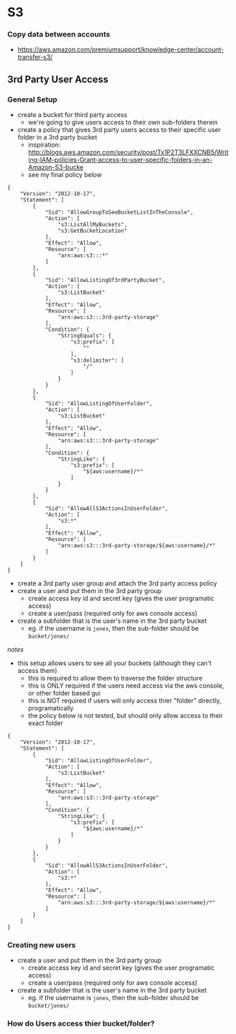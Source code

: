 S3
==

### Copy data between accounts
- https://aws.amazon.com/premiumsupport/knowledge-center/account-transfer-s3/

3rd Party User Access
---------------------

### General Setup
- create a bucket for third party access
  - we're going to give users access to their own sub-folders therein
- create a policy that gives 3rd party users access to their specific user folder in a 3rd party bucket
  - inspiration: http://blogs.aws.amazon.com/security/post/Tx1P2T3LFXXCNB5/Writing-IAM-policies-Grant-access-to-user-specific-folders-in-an-Amazon-S3-bucke
  - see my final policy below

```
{
    "Version": "2012-10-17",
    "Statement": [
        {
            "Sid": "AllowGroupToSeeBucketListInTheConsole",
            "Action": [
                "s3:ListAllMyBuckets",
                "s3:GetBucketLocation"
            ],
            "Effect": "Allow",
            "Resource": [
                "arn:aws:s3:::*"
            ]
        },
        {
            "Sid": "AllowListingOf3rdPartyBucket",
            "Action": [
                "s3:ListBucket"
            ],
            "Effect": "Allow",
            "Resource": [
                "arn:aws:s3:::3rd-party-storage"
            ],
            "Condition": {
                "StringEquals": {
                    "s3:prefix": [
                        ""
                    ],
                    "s3:delimiter": [
                        "/"
                    ]
                }
            }
        },
        {
            "Sid": "AllowListingOfUserFolder",
            "Action": [
                "s3:ListBucket"
            ],
            "Effect": "Allow",
            "Resource": [
                "arn:aws:s3:::3rd-party-storage"
            ],
            "Condition": {
                "StringLike": {
                    "s3:prefix": [
                        "${aws:username}/*"
                    ]
                }
            }
        },
        {
            "Sid": "AllowAllS3ActionsInUserFolder",
            "Action": [
                "s3:*"
            ],
            "Effect": "Allow",
            "Resource": [
                "arn:aws:s3:::3rd-party-storage/${aws:username}/*"
            ]
        }
    ]
}
```

- create a 3rd party user group and attach the 3rd party access policy
- create a user and put them in the 3rd party group
  - create access key id and secret key (gives the user programatic access)  
  - create a user/pass (required only for aws console access)
- create a subfolder that is the user's name in the 3rd party bucket
  - eg. if the username is `jones`, then the sub-folder should be `bucket/jones/`

*notes*
- this setup allows users to see all your buckets (although they can't access them)
  - this is required to allow them to traverse the folder structure
  - this is ONLY required if the users need access via the aws console, or other folder based gui
  - this is NOT required if users will only access thier "folder" directly, programatically
  - the policy below is not tested, but should only allow access to their exact folder

```
{
    "Version": "2012-10-17",
    "Statement": [
        {
            "Sid": "AllowListingOfUserFolder",
            "Action": [
                "s3:ListBucket"
            ],
            "Effect": "Allow",
            "Resource": [
                "arn:aws:s3:::3rd-party-storage"
            ],
            "Condition": {
                "StringLike": {
                    "s3:prefix": [
                        "${aws:username}/*"
                    ]
                }
            }
        },
        {
            "Sid": "AllowAllS3ActionsInUserFolder",
            "Action": [
                "s3:*"
            ],
            "Effect": "Allow",
            "Resource": [
                "arn:aws:s3:::3rd-party-storage/${aws:username}/*"
            ]
        }
    ]
}
```

### Creating new users
- create a user and put them in the 3rd party group
  - create access key id and secret key (gives the user programatic access)  
  - create a user/pass (required only for aws console access)
- create a subfolder that is the user's name in the 3rd party bucket
  - eg. if the username is `jones`, then the sub-folder should be `bucket/jones/`

### How do Users access thier bucket/folder?
